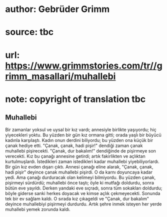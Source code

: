# author: Gebrüder Grimm
# source: tbc
# url: https://www.grimmstories.com/tr//grimm_masallari/muhallebi
# note: copyright of translation tbc

## Muhallebi 

Bir zamanlar yoksul ve uysal bir kız vardı; annesiyle birlikte
yaşıyordu; hiç yiyecekleri yoktu. Bu yüzden bir gün kız ormana gitti;
orada yaşlı bir büyücü kadınla karşılaştı. Kadın onun derdini biliyordu;
bu yüzden ona küçük bir çanak hediye etti.
"Çanak, çanak, hadi pişir!" dendiği zaman çanak muhallebi pişirecekti.
"Çanak, dur bakalım!" dendiğinde de pişirmeye son verecekti.
Kız bu çanağı annesine getirdi; artık fakirlikten ve açlıktan
kurtulmuşlardı. İstedikleri zaman istedikleri kadar muhallebi
yiyebiliyorlardı.
Bir gün kız evden dışarı çıktı. Annesi çanağı eline alarak, "Çanak,
çanak, hadi pişir" deyince çanak muhallebi pişirdi. O da karnı
doyuncaya kadar yedi.
Ama çanağı durduracak olan kelimeyi bilmiyordu. Bu yüzden çanak,
pişirmeyi sürdürdü; muhallebi önce taştı; öyle ki mutfağı doldurdu,
sonra bütün eve yayıldı. Derken yandaki eve sıçradı, sonra tüm sokakları
doldurdu; böyle giderse sanki herkes doyacak ve kimse açlık
çekmeyecekti. Sonunda tek bir ev sağlam kaldı.
O sırada kız çıkageldi ve "Çanak, dur bakalım" deyince muhallebiyi
pişirmeyi durdurdu.
Artık şehre inmek isteyen her yerde muhallebi yemek zorunda kaldı.
